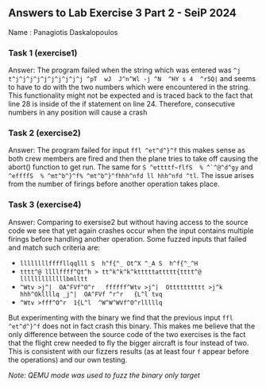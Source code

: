 ## Answers to Lab Exercise 3 Part 2 - SeiP 2024
Name : Panagiotis Daskalopoulos

### Task 1 (exercise1)
Answer: The program failed when the string which was entered was `^j  t^j^j^j^j^j^j^j^j^j^j ^pT  wJ  J^n^Wl -j ^N  ^HY s 4  ^r5Q|` and seems to have to do with the two numbers which were encountered in the string. This functionality might not be expected and is traced back to the fact that line 28 is inside of the if statement on line 24. Therefore, consecutive numbers in any position will cause a crash

### Task 2 (exercise2)
Answer: The program failed for input `ffl ^et^d^}^f` this makes sense as both crew members are fired and then the plane tries to take off causing the abort() function to get run. The same for ``S ^ettttf~flfS  % ^`^@^d^gy`` and `^effffS  % ^mt^b^}^f% ^mt^b^}^fhhh^nfd ll hhh^nfd ^tl`. The issue arises from the number of firings before another operation takes place. 

### Task 3 (exercise4)
Answer: Comparing to exersise2 but without having access to the source code we see that yet again crashes occur when the input contains multiple firings before handling another operation.
Some fuzzed inputs that failed and match such criteria are:
- `llllllllffffllqqlll S  h^f{^_ Ot^X ^_A S  h^f{^_^H` 
- `tttt^@ llllffff^Qt^h > tt^k^k^k^ktttttattttt{tttt^@ lllllllllllllbmlltt` 
- `^Wtv >j^|  OA^FVf^O^r   ffffff^Wtv >j^|  Otttttttttt >j^k hhh^Okllllq _j^|  OA^FVf ^r^r   {L^l tvq`
- `^Wtv >fff^O^r  1{L^l  ^W^W^WVf^O^rlllllq`

But experimenting with the binary we find that the previous input `ffl ^et^d^}^f` does not in fact crash this binary. This makes me believe that the only difference between the source code of the two exercises is the fact that the flight crew needed to fly the bigger aircraft is four instead of two. This is consistent with our fizzers results (as at least four `f` appear before the operations) and our own testing.

_Note: QEMU mode was used to fuzz the binary only target_
